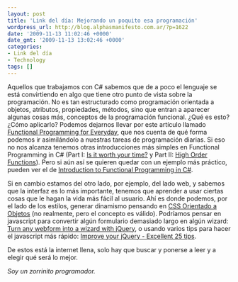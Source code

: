 ```yaml
---
layout: post
title: 'Link del día: Mejorando un poquito esa programación'
wordpress_url: http://blog.alphasmanifesto.com.ar/?p=1622
date: '2009-11-13 11:02:46 +0000'
date_gmt: '2009-11-13 13:02:46 +0000'
categories:
- Link del día
- Technology
tags: []
---
```


Aquellos que trabajamos con C# sabemos que de a poco el lenguaje se está convirtiendo en algo que tiene otro punto de vista sobre la programación. No es tan estructurado como programación orientada a objetos, atributos, propiedades, métodos, sino que entran a aparecer algunas cosas más, conceptos de la programación funcional.  ¿Qué es esto?  ¿Cómo aplicarlo? Podemos dejarnos llevar por este artículo llamado [Functional Programming for Everyday](http://msdn.microsoft.com/en-us/magazine/ee309512.aspx), que nos cuenta de qué forma podemos ir asimilándolo a nuestras tareas de programación diarias. Si eso no nos alcanza tenemos otras introducciones más simples en Functional Programming in C# (Part I:  [Is it worth your time?](http://aabs.wordpress.com/2008/04/09/functional-programming-is-it-worth-your-time/) y Part II: [High Order Functions](http://aabs.wordpress.com/2008/04/16/functional-programming-in-csharp-higher-order-functions/)). Pero si aún así se quieren quedar con un ejemplo más práctico, pueden ver el de [Introduction to Functional Programming in C#](http://www.c-sharpcorner.com/UploadFile/rmcochran/IntroductionToFunctionalProgramming01122008083909AM/IntroductionToFunctionalProgramming.aspx).

Si en cambio estamos del otro lado, por ejemplo, del lado web, y sabemos que la interfaz es lo más importante, tenemos que aprender a usar ciertas cosas que le hagan la vida más fácil al usuario. Ahí es donde podemos, por el lado de los estilos, generar dinamismo pensando en [CSS Orientado a Objetos](http://net.tutsplus.com/tutorials/html-css-techniques/object-oriented-css-what-how-and-why/) (no realmente, pero el concepto es válido). Podríamos pensar en javascript para convertir algún formulario demasiado largo en algún wizard: [Turn any webform into a wizard with jQuery](http://www.jankoatwarpspeed.com/post/2009/09/28/webform-wizard-jquery.aspx), o usando varios tips para hacer el javascript más rápido: [Improve your jQuery - Excellent 25 tips](http://www.listelog.com/improve-your-jquery-25-excellent-tips/).

De estos está la internet llena, solo hay que buscar y ponerse a leer y a elegir qué será lo mejor.

_Soy un zorrinito programador._
